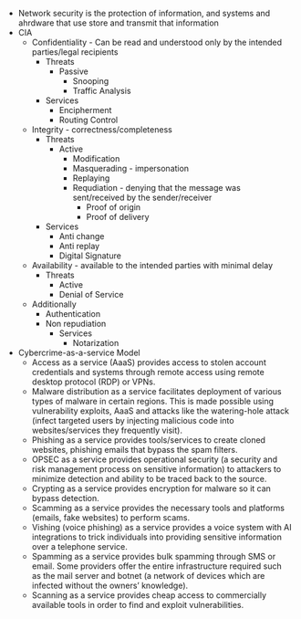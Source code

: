 - Network security is the protection of information, and systems and ahrdware that use store and transmit that information
- CIA
	- Confidentiality - Can be read and understood only by the intended parties/legal recipients
		- Threats
			- Passive
				- Snooping
				- Traffic Analysis
		- Services
			- Encipherment
			- Routing Control
	- Integrity - correctness/completeness
		- Threats
			- Active
				- Modification
				- Masquerading - impersonation
				- Replaying
				- Requdiation - denying that the message was sent/received by the sender/receiver
					- Proof of origin
					- Proof of delivery
		- Services
			- Anti change
			- Anti replay
			- Digital Signature
	- Availability - available to the intended parties with minimal delay
		- Threats
			- Active
			- Denial of Service
	- Additionally
		- Authentication
		- Non repudiation
			- Services
				- Notarization
- Cybercrime-as-a-service Model
	- Access as a service (AaaS) provides access to stolen account credentials and systems through remote access using remote desktop protocol (RDP) or VPNs.
	- Malware distribution as a service facilitates deployment of various types of malware in certain regions. This is made possible using vulnerability exploits, AaaS and attacks like the watering-hole attack (infect targeted users by injecting malicious code into websites/services they frequently visit).
	- Phishing as a service provides tools/services to create cloned websites, phishing emails that bypass the spam filters.
	- OPSEC as a service provides operational security (a security and risk management process on sensitive information) to attackers to minimize detection and ability to be traced back to the source.
	- Crypting as a service provides encryption for malware so it can bypass detection.
	- Scamming as a service provides the necessary tools and platforms (emails, fake websites) to perform scams.
	- Vishing (voice phishing) as a service provides a voice system with AI integrations to trick individuals into providing sensitive information over a telephone service.
	- Spamming as a service provides bulk spamming through SMS or email. Some providers offer the entire infrastructure required such as the mail server and botnet (a network of devices which are infected without the owners’ knowledge).
	- Scanning as a service provides cheap access to commercially available tools in order to find and exploit vulnerabilities.
